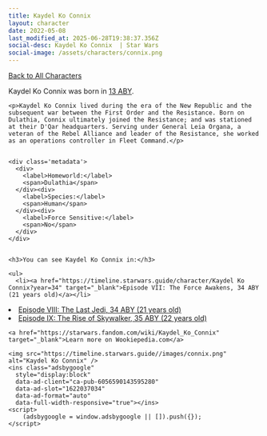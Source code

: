 ```yaml
---
title: Kaydel Ko Connix
layout: character
date: 2022-05-08
last_modified_at: 2025-06-28T19:38:37.356Z
social-desc: Kaydel Ko Connix  | Star Wars
social-image: /assets/characters/connix.png
---
```

<a href="/character" class="smaller">Back to All Characters</a>

<div class="character-profile container">
  <div class="col-10">
    <p>
    Kaydel Ko Connix             was born in <a href="https://timeline.starwars.guide/character/Kaydel Ko Connix?year=13" target="_blank">13 ABY</a>.
    </p>

    <p>Kaydel Ko Connix lived during the era of the New Republic and the subsequent war between the First Order and the Resistance. Born on Dulathia, Connix ultimately joined the Resistance; and was stationed at their D'Qar headquarters. Serving under General Leia Organa, a veteran of the Rebel Alliance and leader of the Resistance, she worked as an operations controller in Fleet Command.</p>


    <div class='metadata'>
      <div>
        <label>Homeworld:</label>
        <span>Dulathia</span>
      </div><div>
        <label>Species:</label>
        <span>Human</span>
      </div><div>
        <label>Force Sensitive:</label>
        <span>No</span>
      </div>
    </div>


    <h3>You can see Kaydel Ko Connix in:</h3>

    <ul>
      <li><a href="https://timeline.starwars.guide/character/Kaydel Ko Connix?year=34" target="_blank">Episode VII: The Force Awakens, 34 ABY (21 years old)</a></li>
  <li><a href="https://timeline.starwars.guide/character/Kaydel Ko Connix?year=34" target="_blank">Episode VIII: The Last Jedi, 34 ABY (21 years old)</a></li>
  <li><a href="https://timeline.starwars.guide/character/Kaydel Ko Connix?year=35" target="_blank">Episode IX: The Rise of Skywalker, 35 ABY (22 years old)</a></li>
    </ul>

    <a href="https://starwars.fandom.com/wiki/Kaydel_Ko_Connix" target="_blank">Learn more on Wookiepedia.com</a>
  </div>
  <div class="character_image col-2">
    
    <img src="https://timeline.starwars.guide//images/connix.png" alt="Kaydel Ko Connix" />
    <ins class="adsbygoogle"
      style="display:block"
      data-ad-client="ca-pub-6056590143595280"
      data-ad-slot="1622037034"
      data-ad-format="auto"
      data-full-width-responsive="true"></ins>
    <script>
        (adsbygoogle = window.adsbygoogle || []).push({});
    </script>
  </div>
</div>
